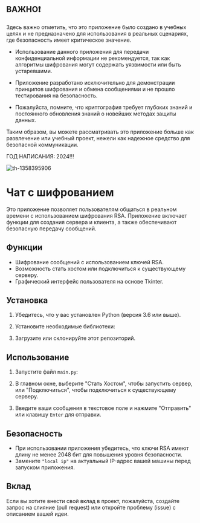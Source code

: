 ## ВАЖНО❗
Здесь важно отметить, что это приложение было создано в учебных целях и не предназначено для использования в реальных сценариях, где безопасность имеет критическое значение. 

- Использование данного приложения для передачи конфиденциальной информации не рекомендуется, так как алгоритмы шифрования могут содержать уязвимости или быть устаревшими.
  
- Приложение разработано исключительно для демонстрации принципов шифрования и обмена сообщениями и не прошло тестирования на безопасность.

- Пожалуйста, помните, что криптография требует глубоких знаний и постоянного обновления знаний о новейших методах защиты данных. 

Таким образом, вы можете рассматривать это приложение больше как развлечение или учебный проект, нежели как надежное средство для безопасной коммуникации.

ГОД НАПИСАНИЯ: 2024!!!

![th-1358395906](https://github.com/user-attachments/assets/0145db98-4b70-4731-81cb-4dbd73caa018)

# Чат с шифрованием

Это приложение позволяет пользователям общаться в реальном времени с использованием шифрования RSA. Приложение включает функции для создания сервера и клиента, а также обеспечивают безопасную передачу сообщений.

## Функции

- Шифрование сообщений с использованием ключей RSA.
- Возможность стать хостом или подключиться к существующему серверу.
- Графический интерфейс пользователя на основе Tkinter.

## Установка

1. Убедитесь, что у вас установлен Python (версия 3.6 или выше).
2. Установите необходимые библиотеки:
   
3. Загрузите или склонируйте этот репозиторий.

## Использование

1. Запустите файл `main.py`:
   
2. В главном окне, выберите "Стать Хостом", чтобы запустить сервер, или "Подключиться", чтобы подключиться к существующему серверу.
3. Введите ваши сообщения в текстовое поле и нажмите "Отправить" или клавишу `Enter` для отправки.

## Безопасность

- При использовании приложения убедитесь, что ключи RSA имеют длину не менее 2048 бит для повышения уровня безопасности.
- Замените `"local ip"` на актуальный IP-адрес вашей машины перед запуском приложения.

## Вклад

Если вы хотите внести свой вклад в проект, пожалуйста, создайте запрос на слияние (pull request) или откройте проблему (issue) с описанием вашей идеи.


